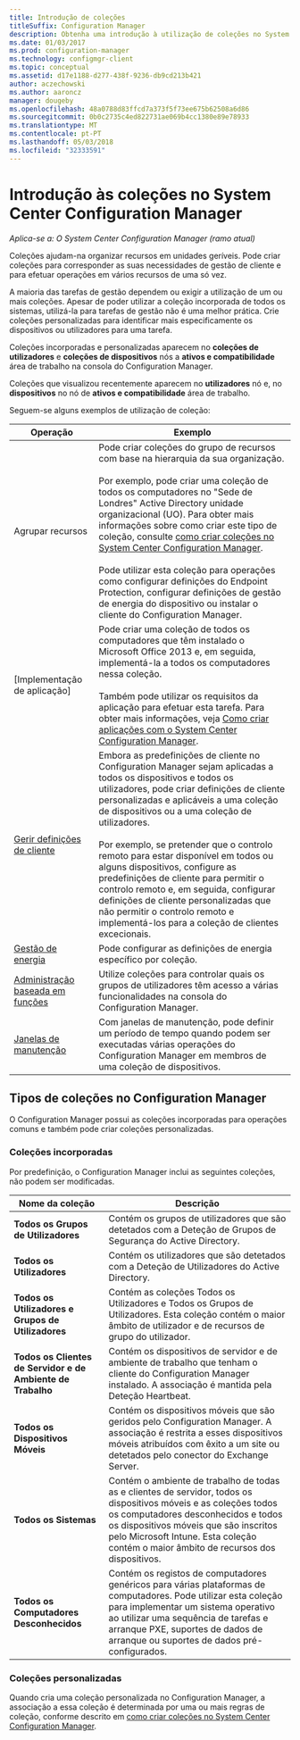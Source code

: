 ```yaml
---
title: Introdução de coleções
titleSuffix: Configuration Manager
description: Obtenha uma introdução à utilização de coleções no System Center Configuration Manager.
ms.date: 01/03/2017
ms.prod: configuration-manager
ms.technology: configmgr-client
ms.topic: conceptual
ms.assetid: d17e1188-d277-438f-9236-db9cd213b421
author: aczechowski
ms.author: aaroncz
manager: dougeby
ms.openlocfilehash: 48a0788d83ffcd7a373f5f73ee675b62508a6d86
ms.sourcegitcommit: 0b0c2735c4ed822731ae069b4cc1380e89e78933
ms.translationtype: MT
ms.contentlocale: pt-PT
ms.lasthandoff: 05/03/2018
ms.locfileid: "32333591"
---
```

# <a name="introduction-to-collections-in-system-center-configuration-manager"></a>Introdução às coleções no System Center Configuration Manager

*Aplica-se a: O System Center Configuration Manager (ramo atual)*

Coleções ajudam-na organizar recursos em unidades geríveis. Pode criar coleções para corresponder as suas necessidades de gestão de cliente e para efetuar operações em vários recursos de uma só vez. 

A maioria das tarefas de gestão dependem ou exigir a utilização de um ou mais coleções. Apesar de poder utilizar a coleção incorporada de todos os sistemas, utilizá-la para tarefas de gestão não é uma melhor prática. Crie coleções personalizadas para identificar mais especificamente os dispositivos ou utilizadores para uma tarefa.  

 Coleções incorporadas e personalizadas aparecem no **coleções de utilizadores** e **coleções de dispositivos** nós a **ativos e compatibilidade** área de trabalho na consola do Configuration Manager.  

 Coleções que visualizou recentemente aparecem no **utilizadores** nó e, no **dispositivos** no nó de **ativos e compatibilidade** área de trabalho.  

Seguem-se alguns exemplos de utilização de coleção:  

|Operação|Exemplo|  
|---------|-------|  
|Agrupar recursos|Pode criar coleções do grupo de recursos com base na hierarquia da sua organização.<br /><br /> Por exemplo, pode criar uma coleção de todos os computadores no "Sede de Londres" Active Directory unidade organizacional (UO). Para obter mais informações sobre como criar este tipo de coleção, consulte [como criar coleções no System Center Configuration Manager](../../../../core/clients/manage/collections/create-collections.md).<br /><br /> Pode utilizar esta coleção para operações como configurar definições do Endpoint Protection, configurar definições de gestão de energia do dispositivo ou instalar o cliente do Configuration Manager.|  
|[Implementação de aplicação]|Pode criar uma coleção de todos os computadores que têm instalado o Microsoft Office 2013 e, em seguida, implementá-la a todos os computadores nessa coleção.<br /><br /> Também pode utilizar os requisitos da aplicação para efetuar esta tarefa. Para obter mais informações, veja [Como criar aplicações com o System Center Configuration Manager](../../../../apps/deploy-use/create-applications.md).|  
|[Gerir definições de cliente](../../../../core/clients/deploy/about-client-settings.md)|Embora as predefinições de cliente no Configuration Manager sejam aplicadas a todos os dispositivos e todos os utilizadores, pode criar definições de cliente personalizadas e aplicáveis a uma coleção de dispositivos ou a uma coleção de utilizadores.<br /><br /> Por exemplo, se pretender que o controlo remoto para estar disponível em todos ou alguns dispositivos, configure as predefinições de cliente para permitir o controlo remoto e, em seguida, configurar definições de cliente personalizadas que não permitir o controlo remoto e implementá-los para a coleção de clientes excecionais. |  
|[Gestão de energia](../power/introduction-to-power-management.md)|Pode configurar as definições de energia específico por coleção.|  
|[Administração baseada em funções](../../../../core/servers/deploy/configure/configure-role-based-administration.md)|Utilize coleções para controlar quais os grupos de utilizadores têm acesso a várias funcionalidades na consola do Configuration Manager.|  
|[Janelas de manutenção](../../../../core/clients/manage/collections/use-maintenance-windows.md)|Com janelas de manutenção, pode definir um período de tempo quando podem ser executadas várias operações do Configuration Manager em membros de uma coleção de dispositivos. |  


## <a name="collection-types-in-configuration-manager"></a>Tipos de coleções no Configuration Manager  
 O Configuration Manager possui as coleções incorporadas para operações comuns e também pode criar coleções personalizadas.   

### <a name="built-in-collections"></a>Coleções incorporadas  
 Por predefinição, o Configuration Manager inclui as seguintes coleções, não podem ser modificadas.  

|**Nome da coleção**|Descrição|  
|-------------------------|-----------------|  
|**Todos os Grupos de Utilizadores**|Contém os grupos de utilizadores que são detetados com a Deteção de Grupos de Segurança do Active Directory.|  
|**Todos os Utilizadores**|Contém os utilizadores que são detetados com a Deteção de Utilizadores do Active Directory.|  
|**Todos os Utilizadores e Grupos de Utilizadores**|Contém as coleções Todos os Utilizadores e Todos os Grupos de Utilizadores. Esta coleção contém o maior âmbito de utilizador e de recursos de grupo do utilizador.|  
|**Todos os Clientes de Servidor e de Ambiente de Trabalho**|Contém os dispositivos de servidor e de ambiente de trabalho que tenham o cliente do Configuration Manager instalado. A associação é mantida pela Deteção Heartbeat.|  
|**Todos os Dispositivos Móveis**|Contém os dispositivos móveis que são geridos pelo Configuration Manager. A associação é restrita a esses dispositivos móveis atribuídos com êxito a um site ou detetados pelo conector do Exchange Server.|  
|**Todos os Sistemas**|Contém o ambiente de trabalho de todas as e clientes de servidor, todos os dispositivos móveis e as coleções todos os computadores desconhecidos e todos os dispositivos móveis que são inscritos pelo Microsoft Intune. Esta coleção contém o maior âmbito de recursos dos dispositivos.|  
|**Todos os Computadores Desconhecidos**|Contém os registos de computadores genéricos para várias plataformas de computadores. Pode utilizar esta coleção para implementar um sistema operativo ao utilizar uma sequência de tarefas e arranque PXE, suportes de dados de arranque ou suportes de dados pré-configurados.|  

### <a name="custom-collections"></a>Coleções personalizadas  
 Quando cria uma coleção personalizada no Configuration Manager, a associação a essa coleção é determinada por uma ou mais regras de coleção, conforme descrito em [como criar coleções no System Center Configuration Manager](../../../../core/clients/manage/collections/create-collections.md). 

